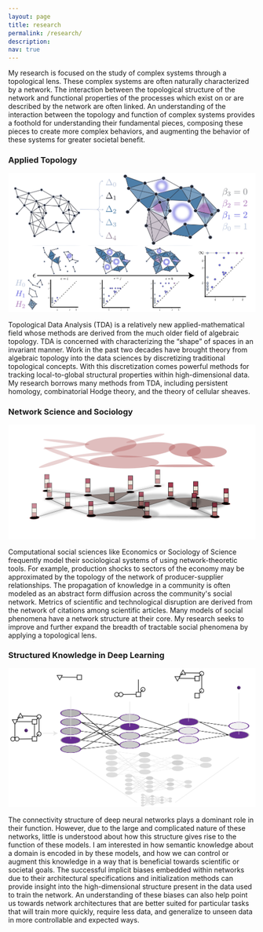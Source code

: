 ```yaml
---
layout: page
title: research
permalink: /research/
description:
nav: true
---
```


My research is focused on the study of complex systems through a topological lens.
These complex systems are often naturally characterized by a network. The
interaction between the topological structure of the network and functional properties
of the processes which exist on or are described by the network are often linked.
An understanding of the interaction between the topology and function of complex
systems provides a foothold for understanding their fundamental pieces, composing
these pieces to create more complex behaviors, and augmenting the behavior of these
systems for greater societal benefit.


<h3>
Applied Topology
</h3>
<div class="row">
    <div class="col-sm mt-3 mt-md-0">
        <img class="img-fluid rounded z-depth-0" src="/assets/img/persistent_homology.png" alt="" title="persistent homology" />
    </div>
</div>
<div class="caption">
</div>

Topological Data Analysis (TDA) is a relatively new applied-mathematical
field whose methods are derived from the much older field of algebraic topology.
TDA is concerned with characterizing the “shape” of spaces in an invariant manner.
Work in the past two decades have brought theory from algebraic topology into the
data sciences by discretizing traditional topological concepts. With this
discretization comes powerful methods for tracking local-to-global structural
properties within high-dimensional data. My research borrows many methods from
TDA, including persistent homology, combinatorial Hodge theory, and the theory of
cellular sheaves.

<h3>
Network Science and Sociology
</h3>
<div class="row">
    <div class="col-sm mt-3 mt-md-0">
        <img class="img-fluid rounded z-depth-0" src="/assets/img/abstract_mp.png" alt="" title="persistent homology" />
    </div>
</div>
<div class="caption">
</div>

Computational social sciences like Economics or Sociology of Science frequently model their 
sociological systems of using network-theoretic tools. 
For example, production shocks to sectors of the economy may be approximated by the topology 
of the network of producer-supplier relationships. 
The propagation of knowledge in a community is often modeled as an abstract form diffusion across 
the community's social network. Metrics of scientific and technological disruption are 
derived from the network of citations among scientific articles. Many models of 
social phenomena have a network structure at their core. My research seeks to improve and 
further expand the breadth of tractable social phenomena by applying a topological lens. 

<h3>
Structured Knowledge in Deep Learning
</h3>
<div class="row">
    <div class="col-sm mt-3 mt-md-0">
        <img class="img-fluid rounded z-depth-0" src="/assets/img/nn_topology.png" alt="" title="persistent homology" />
    </div>
</div>
<div class="caption">
</div>

The connectivity structure of deep neural networks plays a dominant role in their
function. However, due to the large and complicated nature of these networks,
little is understood about how this structure gives rise to the function of these models. 
I am interested in how semantic knowledge about a domain is encoded in 
by these models, and how we can control or augment this knowledge in a way that is beneficial 
towards scientific or societal goals. The successful implicit biases embedded
within networks due to their architectural specifications and initialization methods can 
provide insight into the high-dimensional structure present in the data used to train the network.
An understanding of these biases can also help point us towards network architectures
that are better suited for particular tasks that will train more quickly, require less
data, and generalize to unseen data in more controllable and expected ways. 

